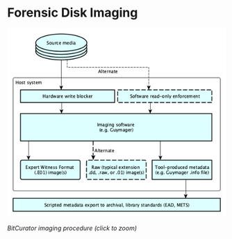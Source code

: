 Forensic Disk Imaging
=====================





  


*![imaging-v1.png](attachments/imaging-v1.png)*

*BitCurator imaging procedure (click to zoom)*

  


  











